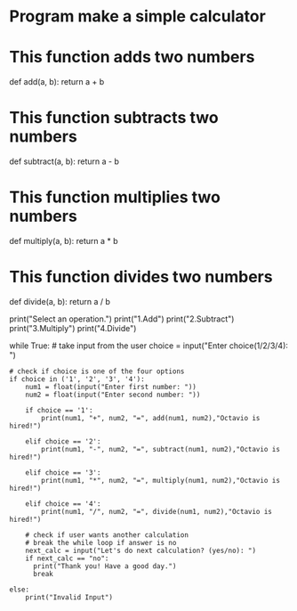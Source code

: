# Program make a simple calculator

# This function adds two numbers
def add(a, b):
    return a + b

# This function subtracts two numbers
def subtract(a, b):
    return a - b

# This function multiplies two numbers
def multiply(a, b):
    return a * b

# This function divides two numbers
def divide(a, b):
    return a / b


print("Select an operation.")
print("1.Add")
print("2.Subtract")
print("3.Multiply")
print("4.Divide")

while True:
    # take input from the user
    choice = input("Enter choice(1/2/3/4): ")

    # check if choice is one of the four options
    if choice in ('1', '2', '3', '4'):
        num1 = float(input("Enter first number: "))
        num2 = float(input("Enter second number: "))

        if choice == '1':
            print(num1, "+", num2, "=", add(num1, num2),"Octavio is hired!")

        elif choice == '2':
            print(num1, "-", num2, "=", subtract(num1, num2),"Octavio is hired!")

        elif choice == '3':
            print(num1, "*", num2, "=", multiply(num1, num2),"Octavio is hired!")

        elif choice == '4':
            print(num1, "/", num2, "=", divide(num1, num2),"Octavio is hired!")
        
        # check if user wants another calculation
        # break the while loop if answer is no
        next_calc = input("Let's do next calculation? (yes/no): ")
        if next_calc == "no":
          print("Thank you! Have a good day.")
          break
    
    else:
        print("Invalid Input")

